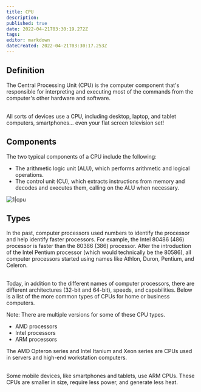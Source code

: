 ```yaml
---
title: CPU
description: 
published: true
date: 2022-04-21T03:30:19.272Z
tags: 
editor: markdown
dateCreated: 2022-04-21T03:30:17.253Z
---
```



## **Definition**

The Central Processing Unit (CPU) is the computer component that's responsible for interpreting and executing most of the commands from the computer's other hardware and software.

<br>All sorts of devices use a CPU, including desktop, laptop, and tablet computers, smartphones... even your flat screen television set!</br>

## **Components**

The two typical components of a CPU include the following:
- The arithmetic logic unit (ALU), which performs arithmetic and logical operations.
- The control unit (CU), which extracts instructions from memory and decodes and executes them, calling on the ALU when necessary.

![1|cpu](/images/f/f2/Cpu.png)

## **Types**

In the past, computer processors used numbers to identify the processor and help identify faster processors. For example, the Intel 80486 (486) processor is faster than the 80386 (386) processor. After the introduction of the Intel Pentium processor (which would technically be the 80586), all computer processors started using names like Athlon, Duron, Pentium, and Celeron.

<br>Today, in addition to the different names of computer processors, there are different architectures (32-bit and 64-bit), speeds, and capabilities. Below is a list of the more common types of CPUs for home or business computers.</br>

Note: There are multiple versions for some of these CPU types.
- AMD processors
- Intel processors
- ARM processors

The AMD Opteron series and Intel Itanium and Xeon series are CPUs used in servers and high-end workstation computers.

<br>Some mobile devices, like smartphones and tablets, use ARM CPUs. These CPUs are smaller in size, require less power, and generate less heat.</br>